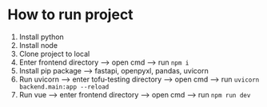 # How to run project

1. Install python
2. Install node
3. Clone project to local
4. Enter frontend directory --> open cmd --> run `npm i`
5. Install pip package --> fastapi, openpyxl, pandas, uvicorn
6. Run uvicorn --> enter tofu-testing directory --> open cmd --> run `uvicorn backend.main:app --reload`
7. Run vue --> enter frontend directory --> open cmd --> run `npm run dev`
